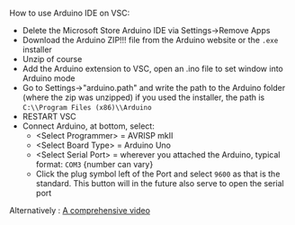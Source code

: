 How to use Arduino IDE on VSC:
- Delete the Microsoft Store Arduino IDE via Settings->Remove Apps
- Download the Arduino ZIP!!! file from the Arduino website or the `.exe` installer
- Unzip of course
- Add the Arduino extension to VSC, open an .ino file to set window into Arduino mode
- Go to Settings->"arduino.path" and write the path to the Arduino folder (where the zip was unzipped) if you used the installer, the path is `C:\\Program Files (x86)\\Arduino`
- RESTART VSC
- Connect Arduino, at bottom, select:
    - \<Select Programmer\> = AVRISP mkII
    - \<Select Board Type\> = Arduino Uno
    - \<Select Serial Port\> = wherever you attached the Arduino, typical format: `COM3` {number can vary}
    - Click the plug symbol left of the Port and select `9600` as that is the standard. This button will in the future also serve to open the serial port

Alternatively : [A comprehensive video](https://www.youtube.com/watch?v=VfLTZcKCGfk)
